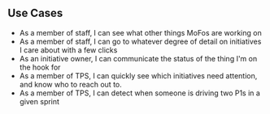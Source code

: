 ## Use Cases

* As a member of staff, I can see what other things MoFos are working on
* As a member of staff, I can go to whatever degree of detail on initiatives I care about with a few clicks
* As an initiative owner, I can communicate the status of the thing I'm on the hook for
* As a member of TPS, I can quickly see which initiatives need attention, and know who to reach out to.
* As a member of TPS, I can detect when someone is driving two P1s in a given sprint
